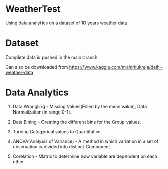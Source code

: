 # WeatherTest
Using data analytics on a dataset of 10 years weather data

# Dataset

Complete data is pushed in the main branch 

Can also be downloaded from https://www.kaggle.com/mahirkukreja/delhi-weather-data


# Data Analytics

1. Data Wrangling - Missing Values(Filled by the mean value), Data Normalization(In range 0-1).

2. Data Bining - Creating the different bins for the Group values.

3. Turning Categorical values to Quantitative.

4. ANOVA(Analysis of Variance) - A method in which variation in a set of observation is divided into distinct Component.

5. Corelation - Matrix to determine how variable are dependent on each other.



